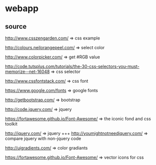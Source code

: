 # webapp

## source
http://www.csszengarden.com/
=> css example

http://colours.neilorangepeel.com/
=> select color

http://www.colorpicker.com/
=> get #RGB value

http://code.tutsplus.com/tutorials/the-30-css-selectors-you-must-memorize--net-16048
=> css selector

http://www.cssfontstack.com/
=> css font 

https://www.google.com/fonts
=> google fonts

http://getbootstrap.com/
=> bootstrap

http://code.jquery.com/
=> jquery

https://fortawesome.github.io/Font-Awesome/
=> the iconic fond and css toolkit

http://jquery.com/
=> jquery
+++
http://youmightnotneedjquery.com/
=> compare jquery with non-jquery code

http://uigradients.com/
=> color gradiants

https://fortawesome.github.io/Font-Awesome/
=> vector icons for css
